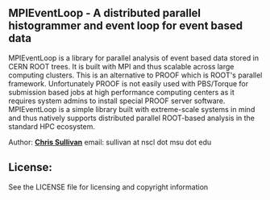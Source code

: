 MPIEventLoop - A distributed parallel histogrammer and event loop for event based data
--
MPIEventLoop is a library for parallel analysis of event based data stored in CERN ROOT trees.
It is built with MPI and thus scalable across large computing clusters. This is an alternative to
PROOF which is ROOT's parallel framework. Unfortunately PROOF is not easily used with PBS/Torque for
submission based jobs at high performance computing centers as it requires system admins to install special
PROOF server software. MPIEventLoop is a simple library built with extreme-scale systems
in mind and thus natively supports distributed parallel ROOT-based analysis in the standard HPC ecosystem.


Author: __[Chris Sullivan]__ email: sullivan at nscl dot msu dot edu

[Chris Sullivan]: https://people.nscl.msu.edu/~sullivan/

License:
----------

See the LICENSE file for licensing and copyright information
